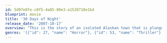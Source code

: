 ```yaml
---
id: 5d97e8fe-c0f5-4a85-80e3-a1528718e1bd
blueprint: movie
title: '30 Days of Night'
release_date: '2007-10-17'
overview: "This is the story of an isolated Alaskan town that is plunged into darkness for a month each year when the sun sinks below the horizon. As the last rays of light fade, the town is attacked by a bloodthirsty gang of vampires bent on an uninterrupted orgy of destruction. Only the small town's husband-and-wife Sheriff team stand between the survivors and certain destruction."
genres: '[{"id": 27, "name": "Horror"}, {"id": 53, "name": "Thriller"}]'
---
```

